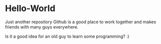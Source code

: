 # Hello-World
Just another repository
Github is a good place to work together and makes friends with many guys everywhere.

Is it a good idea for an old guy to learn some programming? :)
